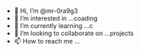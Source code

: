 - 👋 Hi, I’m @mr-0ra9g3
- 👀 I’m interested in ...coading
- 🌱 I’m currently learning ...c
- 💞️ I’m looking to collaborate on ...projects
- 📫 How to reach me ...

<!---
mr-0ra9g3/mr-0ra9g3 is a ✨ special ✨ repository because its `README.md` (this file) appears on your GitHub profile.
You can click the Preview link to take a look at your changes.
--->
